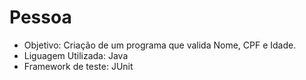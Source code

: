 # Pessoa

- Objetivo: Criação de um programa que valida Nome, CPF e Idade.
- Liguagem Utilizada: Java
- Framework de teste: JUnit


